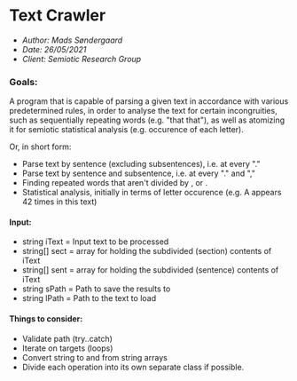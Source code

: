 ﻿# Text Crawler
- _Author: Mads Søndergaard_
- _Date: 26/05/2021_
- _Client: Semiotic Research Group_

### Goals:
A program that is capable of parsing a given text in accordance with various predetermined rules, in order
to analyse the text for certain incongruities, such as sequentially repeating words (e.g. "that that"),
as well as atomizing it for semiotic statistical analysis (e.g. occurence of each letter).

Or, in short form:
- Parse text by sentence (excluding subsentences), i.e. at every "."
- Parse text by sentence and subsentence, i.e. at every "." and ","
- Finding repeated words that aren't divided by , or .
- Statistical analysis, initially in terms of letter occurence (e.g. A appears 42 times in this text)

#### Input:
- string iText = Input text to be processed
- string[] sect = array for holding the subdivided (section) contents of iText
- string[] sent = array for holding the subdivided (sentence) contents of iText
- string sPath = Path to save the results to
- string lPath = Path to the text to load

#### Things to consider:
- Validate path (try..catch)
- Iterate on targets (loops)
- Convert string to and from string arrays
- Divide each operation into its own separate class if possible.